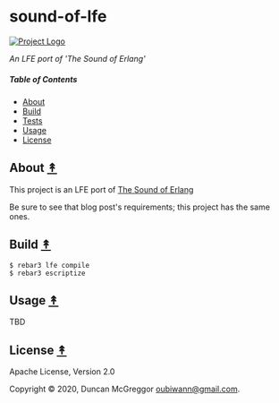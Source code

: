# sound-of-lfe

[![Project Logo][logo]][logo-large]

*An LFE port of 'The Sound of Erlang'*

##### Table of Contents

* [About](#about-)
* [Build](#build-)
* [Tests](#tests-)
* [Usage](#usage-)
* [License](#license-)

## About [&#x219F;](#table-of-contents)

This project is an LFE port of [The Sound of Erlang](https://www.erlang-solutions.com/blog/the-sound-of-erlang-how-to-use-erlang-as-an-instrument.html)

Be sure to see that blog post's requirements; this project has the same ones.

## Build [&#x219F;](#table-of-contents)

```shell
$ rebar3 lfe compile
$ rebar3 escriptize
```

## Usage [&#x219F;](#table-of-contents)

TBD

## License [&#x219F;](#table-of-contents)

Apache License, Version 2.0

Copyright © 2020, Duncan McGreggor <oubiwann@gmail.com>.

<!-- Named page links below: /-->

[logo]: https://avatars1.githubusercontent.com/u/3434967?s=250
[logo-large]: https://avatars1.githubusercontent.com/u/3434967
[github]: https://github.com/ORG/sound-of-lfe
[gitlab]: https://gitlab.com/ORG/sound-of-lfe
[travis]: https://travis-ci.org/ORG/sound-of-lfe
[travis badge]: https://img.shields.io/travis/ORG/sound-of-lfe.svg
[gh-actions-badge]: https://github.com/ORG/sound-of-lfe/workflows/Go/badge.svg
[gh-actions]: https://github.com/ORG/sound-of-lfe/actions
[lfe]: https://github.com/rvirding/lfe
[lfe badge]: https://img.shields.io/badge/lfe-1.3.0-blue.svg
[erlang badge]: https://img.shields.io/badge/erlang-19%20to%2023-blue.svg
[version]: https://github.com/ORG/sound-of-lfe/blob/master/.travis.yml
[github tags]: https://github.com/ORG/sound-of-lfe/tags
[github tags badge]: https://img.shields.io/github/tag/ORG/sound-of-lfe.svg
[github downloads]: https://img.shields.io/github/downloads/ORG/sound-of-lfe/total.svg
[hex badge]: https://img.shields.io/hexpm/v/sound-of-lfe.svg?maxAge=2592000
[hex package]: https://hex.pm/packages/sound-of-lfe
[hex downloads]: https://img.shields.io/hexpm/dt/sound-of-lfe.svg

